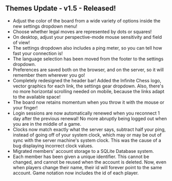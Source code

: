 ## Themes Update - v1.5 - Released! 

- Adjust the color of the board from a wide variety of options inside the new settings dropdown menu!
- Choose whether legal moves are represented by dots or squares!
- On desktop, adjust your perspective-mode mouse sensitivity and field of view!
- The settings dropdown also includes a ping meter, so you can tell how fast your connection is!
- The language selection has been moved from the footer to the settings dropdown.
- Preferences are saved both on the browser, and on the server, so it will remember them wherever you go!
- Completely redesigned the header bar! Added the Infinite Chess logo, vector graphics for each link, the settings gear dropdown. Also, there's no more horizontal scrolling needed on mobile, because the links adapt to the available space!
- The board now retains momentum when you throw it with the mouse or your finger!
- Login sessions are now automatically renewed when you reconnect 1 day after the previous renewal! No more abruptly being logged out when you are in the middle of a game.
- Clocks now match exactly what the server says, subtract half your ping, instead of going off of your system clock, which may or may be out of sync with the server machine's system clock. This was the cause of a bug displaying incorrect clock values.
- Migrated members' account storage to a SQLite Database system.
- Each member has been given a unique identifier. This cannot be changed, and cannot be reused when the account is deleted. Now, even when players change their name, their id will forever point to the same account. Game notation now includes the id of each player.